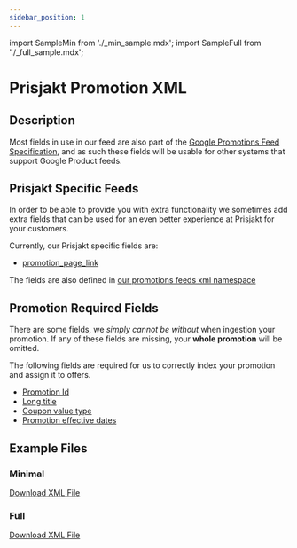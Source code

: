 ```yaml
---
sidebar_position: 1
---
```

import SampleMin from './_min_sample.mdx';
import SampleFull from './_full_sample.mdx';

# Prisjakt Promotion XML

## Description

Most fields in use in our feed are also part of the [Google Promotions Feed Specification](https://support.google.com/merchants/answer/2906014?hl=en), and as such these fields will be usable for other systems that support Google Product feeds.

## Prisjakt Specific Feeds

In order to be able to provide you with extra functionality we sometimes add extra fields that can be used for an even better experience at Prisjakt for your customers.

Currently, our Prisjakt specific fields are:

- [promotion_page_link](/fields/promotion/promotion_page_link.md)

The fields are also defined in [our promotions feeds xml namespace](/types-of-feeds/file-formats/xml.md#namespaces-1)

## Promotion Required Fields

There are some fields, we *simply cannot be without* when ingestion your promotion. If any of these fields are missing, your **whole promotion** will be omitted.

The following fields are required for us to correctly index your promotion and assign it to offers.

- [Promotion Id](/fields/promotion/promotion_id.md)
- [Long title](/fields/promotion/long_title.md)
- [Coupon value type](/fields/promotion/coupon_value_type.md)
- [Promotion effective dates](/fields/promotion/promotion_effective_dates.md)

## Example Files

### Minimal

[Download XML File](pathname:///examples/offer/min-sample.xml)
<SampleMin />

### Full

[Download XML File](pathname:///examples/offer/sample.xml)
<SampleFull />